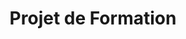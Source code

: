 ---
title: Projet de Formation
description: Dans le cadre de ma formation « Développeur d’application frontend » avec OpenClassrooms, j’ai réalisé une application d'avis de restaurants en utilisant l’API de Google Map.
image: (../src/assets/images/profil.jpg)
---